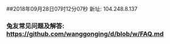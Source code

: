 ##2018年09月28日07时12分07秒 新址: 104.248.8.137
### 兔友常见问题及解答: https://github.com/wanggonging/d/blob/w/FAQ.md
